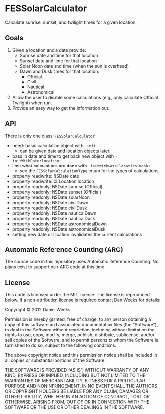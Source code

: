 # FESSolarCalculator

Calculate sunrise, sunset, and twilight times for a given location.

## Goals

1. Given a location and a date provide:
    * Sunrise date and time for that location
    * Sunset date and time for that location
    * Solar Noon date and time (when the sun is overhead)
    * Dawn and Dusk times for that location:
        * Official
        * Civil
        * Nautical
        * Astronomical
2. Allow the user to disable some calculations (e.g., only calculate Official Twilight) when run.
3. Provide an easy way to get the information out.

## API

There is only one class: `FESSolarCalculator`

* need: basic calculation object with `-init`
    * can be given date and location objects later
* pass in date and time to get back new object with `-initWithDate:location:`
* limit what calculations are done with `-initWithDate:location:mask:`
    * see the `FESSolarCalculationType` enum for the types of calculations
* property readwrite: NSDate date
* property readwrite: CLLocation location
* property readonly: NSDate sunrise (Official)
* property readonly: NSDate sunset (Official)
* property readonly: NSDate solarNoon
* property readonly: NSDate civilDawn
* property readonly: NSDate civilDusk
* property readonly: NSDate nauticalDawn
* property readonly: NSDate nauticalDusk
* property readonly: NSDate astronomicalDawn
* property readonly: NSDate astronomicalDusk
* setting new date or location invalidates the current calculations

## Automatic Reference Counting (ARC)

The source code in this repository uses Automatic Reference Counting. No plans exist to support non-ARC code at this time.


## License

This code is licensed under the MIT license. The license is reproduced below.
If a non-attribution license is required contact Dan Weeks for details:

Copyright © 2012 Daniel Weeks.

Permission is hereby granted, free of charge, to any person obtaining a copy
of this software and associated documentation files (the “Software”), to deal
in the Software without restriction, including without limitation the rights
to use, copy, modify, merge, publish, distribute, sublicense, and/or sell
copies of the Software, and to permit persons to whom the Software is
furnished to do so, subject to the following conditions:

The above copyright notice and this permission notice shall be included in
all copies or substantial portions of the Software.

THE SOFTWARE IS PROVIDED “AS IS”, WITHOUT WARRANTY OF ANY KIND, EXPRESS OR
IMPLIED, INCLUDING BUT NOT LIMITED TO THE WARRANTIES OF MERCHANTABILITY,
FITNESS FOR A PARTICULAR PURPOSE AND NONINFRINGEMENT. IN NO EVENT SHALL THE
AUTHORS OR COPYRIGHT HOLDERS BE LIABLE FOR ANY CLAIM, DAMAGES OR OTHER
LIABILITY, WHETHER IN AN ACTION OF CONTRACT, TORT OR OTHERWISE, ARISING FROM,
OUT OF OR IN CONNECTION WITH THE SOFTWARE OR THE USE OR OTHER DEALINGS IN
THE SOFTWARE.
